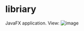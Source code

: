 # libriary
JavaFX application. View:
![image](https://user-images.githubusercontent.com/38156923/151538828-c1bd7567-1c60-4dcd-a5d7-53ca0c264b10.png)

